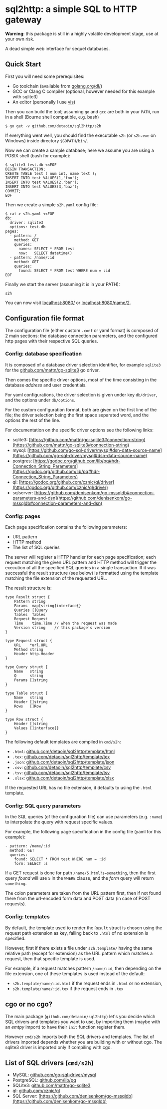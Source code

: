 sql2http: a simple SQL to HTTP gateway
======================================

**Warning**: this package is still in a highly volatile development stage,
use at your own risk.

A dead simple web interface for sequel databases.

Quick Start
-----------

First you will need some prerequisites:

- Go toolchain (available from [golang.org/dl/](https://golang.org/dl/))
- GCC or Clang C compiler (optional, however needed for this example with
  sqlite3)
- An editor (personally I use [vis](https://github.com/martanne/vis))

Then you can build the tool; assuming `go` and `gcc` are both in your
`PATH`, run in a shell (Bourne shell compatible, e.g. bash)

	$ go get -v github.com/detaoin/sql2http/s2h

If everything went well, you should find the executable `s2h` (or
`s2h.exe` on Windows) inside directory `$GOPATH/bin/`.

Now we can create a sample database; here we assume you are using a
POSIX shell (bash for example):

	$ sqlite3 test.db <<EOF
	BEGIN TRANSACTION;
	CREATE TABLE test ( num int, name text );
	INSERT INTO test VALUES(1,'foo');
	INSERT INTO test VALUES(2,'bar');
	INSERT INTO test VALUES(3,'baz');
	COMMIT;
	EOF

Then we create a simple `s2h.yaml` config file:

	$ cat > s2h.yaml <<EOF
	db:
	  driver: sqlite3
	  options: test.db
	pages:
	  - pattern: /
	    method: GET
	    queries:
	      names: SELECT * FROM test
	      now:   SELECT datetime()
	  - pattern: /name/:id
	    method: GET
	    queries:
	      found: SELECT * FROM test WHERE num = :id
	EOF

Finally we start the server (assuming it is in your PATH):

	s2h

You can now visit [localhost:8080/](http://localhost:8080/) or
[localhost:8080/name/2](http://localhost:8080/name/2).

Configuration file format
-------------------------

The configuration file (either custom `.conf` or yaml format) is composed
of 2 main sections: the database connection parameters, and the configured
http pages with their respective SQL queries.

### Config: database specification

It is composed of a database driver selection
identifier, for example `sqlite3` for the
[github.com/mattn/go-sqlite3](https://github.com/mattn/go-sqlite3)
go driver.

Then comes the specific driver options, most of the time consisting in
the database _address_ and user credentials.

For yaml configurations, the driver selection is given under key
`db/driver`, and the options under `db/options`.

For the custom configuration format, both are given on the first line
of the file; the driver selection being the first space separated word,
and the options the rest of the line.

For documentation on the specific driver options see the following links:

- sqlite3: [https://github.com/mattn/go-sqlite3#connection-string](https://github.com/mattn/go-sqlite3#connection-string)
- mysql: [https://github.com/go-sql-driver/mysql#dsn-data-source-name](https://github.com/go-sql-driver/mysql#dsn-data-source-name)
- postgres: [https://godoc.org/github.com/lib/pq#hdr-Connection_String_Parameters](https://godoc.org/github.com/lib/pq#hdr-Connection_String_Parameters)
- ql: [https://godoc.org/github.com/cznic/ql/driver](https://godoc.org/github.com/cznic/ql/driver)
- sqlserver: [https://github.com/denisenkom/go-mssqldb#connection-parameters-and-dsn](https://github.com/denisenkom/go-mssqldb#connection-parameters-and-dsn)

### Config: pages

Each page specification contains the following parameters:

- URL pattern
- HTTP method
- The list of SQL queries

The server will register a HTTP handler for each page specification; each
request matching the given URL pattern and HTTP method will trigger the
execution of all the specified SQL queries in a single transaction. If
it was successful the result structure (see below) is formatted using
the template matching the file extension of the requested URL.

The result structure is:

	type Result struct {
		Pattern string
		Params  map[string]interface{}
		Queries []Query
		Tables  Tables
		Request Request
		Time    time.Time // when the request was made
		Version string    // this package's version
	}

	type Request struct {
		URL    *url.URL
		Method string
		Header http.Header
	}

	type Query struct {
		Name   string
		Q      string
		Params []string
	}

	type Table struct {
		Name   string
		Header []string
		Rows   []Row
	}

	type Row struct {
		Header []string
		Values []interface{}
	}

The following default templates are compiled in `cmd/s2h`:

- `.html`: [github.com/detaoin/sql2http/template/html](github.com/detaoin/sql2http/template/html)
- `.tex`: [github.com/detaoin/sql2http/template/tex](github.com/detaoin/sql2http/template/tex)
- `.json`: [github.com/detaoin/sql2http/template/json](github.com/detaoin/sql2http/template/json)
- `.csv`: [github.com/detaoin/sql2http/template/csv](github.com/detaoin/sql2http/template/csv)
- `.tsv`: [github.com/detaoin/sql2http/template/tsv](github.com/detaoin/sql2http/template/tsv)
- `.xlsx`: [github.com/detaoin/sql2http/template/xlsx](github.com/detaoin/sql2http/template/xlsx)

If the requested URL has no file extension, it defaults to using the `.html` template.

### Config: SQL query parameters

In the SQL queries (of the configuration file) can use parameters
(e.g. `:name`) to interpolate the query with request specific values.

For example, the following page specification in the config file (yaml
for this example):

	- pattern: /name/:id
	  method: GET
	  queries:
	    found: SELECT * FROM test WHERE num = :id
	    form: SELECT :s

If a GET request is done for path `/name/5.html?s=something`, then the
first query _found_ will use `5` in the `WHERE` clause, and the _form_
query will return `something`.

The colon parameters are taken from the URL pattern first, then if not
found there from the url-encoded form data and POST data (in case of
POST requests).

### Config: templates

By default, the template used to render the `Result` struct is chosen
using the request path extension as key, falling back to `.html` of no
extension is specified.

However, first if there exists a file under `s2h.template/` having
the same relative path (except for extension) as the URL pattern which
matches a request, then that specific template is used.

For example, if a request matches pattern `/name/:id`, then depending on
the file extension, one of these templates is used instead of the default:

- `s2h.template/name/:id.html` if the request ends in `.html` or no extension,
- `s2h.template/name/:id.tex` if the request ends in `.tex`

cgo or no cgo?
--------------

The main package (`github.com/detaoin/sql2http`) let's you decide which
SQL drivers and templates you want to use, by importing them (maybe with
an _emtpy_ import) to have their `init` function register them.

However `cmd/s2h` imports both the SQL drivers and templates. The list
of drivers imported depends whether you are building with or without
cgo. The sqlite3 driver is imported only if compiling with cgo.

List of SQL drivers (`cmd/s2h`)
-------------------------------

- MySQL: [github.com/go-sql-driver/mysql](https://github.com/go-sql-driver/mysql)
- PostgreSQL: [github.com/lib/pq](https://github.com/lib/pq)
- SQLite3: [github.com/mattn/go-sqlite3](https://github.com/mattn/go-sqlite3)
- ql: [github.com/cznic/ql](https://github.com/cznic/ql)
- SQL Server: [https://github.com/denisenkom/go-mssqldb](https://github.com/denisenkom/go-mssqldb)
